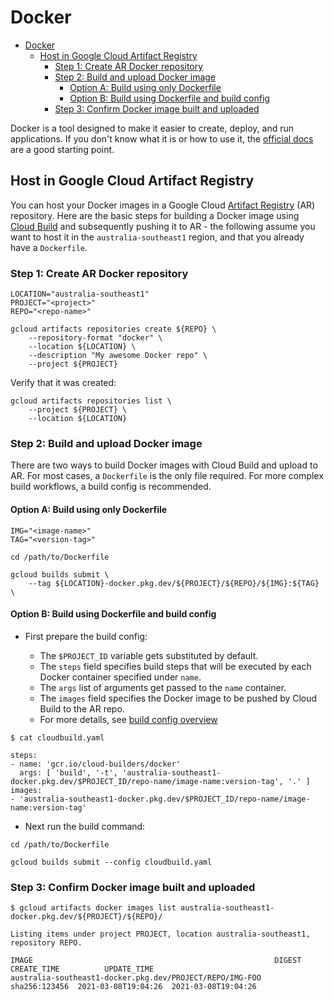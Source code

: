 # Docker

- [Docker](#docker)
  - [Host in Google Cloud Artifact Registry](#host-in-google-cloud-artifact-registry)
    - [Step 1: Create AR Docker repository](#step-1-create-ar-docker-repository)
    - [Step 2: Build and upload Docker image](#step-2-build-and-upload-docker-image)
      - [Option A: Build using only Dockerfile](#option-a-build-using-only-dockerfile)
      - [Option B: Build using Dockerfile and build config](#option-b-build-using-dockerfile-and-build-config)
    - [Step 3: Confirm Docker image built and uploaded](#step-3-confirm-docker-image-built-and-uploaded)

Docker is a tool designed to make it easier to create, deploy, and run
applications. If you don't know what it is or how to use it, the
[official docs](https://docs.docker.com/get-started/) are a good starting point.

## Host in Google Cloud Artifact Registry

You can host your Docker images in a Google Cloud
[Artifact Registry](https://cloud.google.com/artifact-registry/docs/docker/quickstart)
(AR) repository. Here are the basic steps for building a Docker image using
[Cloud Build](https://cloud.google.com/build/docs/quickstart-build) and
subsequently pushing it to AR - the following assume you want to host it in the
`australia-southeast1` region, and that you already have a `Dockerfile`.

### Step 1: Create AR Docker repository

```shell
LOCATION="australia-southeast1"
PROJECT="<project>"
REPO="<repo-name>"

gcloud artifacts repositories create ${REPO} \
    --repository-format "docker" \
    --location ${LOCATION} \
    --description "My awesome Docker repo" \
    --project ${PROJECT}
```

Verify that it was created:

```shell
gcloud artifacts repositories list \
    --project ${PROJECT} \
    --location ${LOCATION}
```

### Step 2: Build and upload Docker image

There are two ways to build Docker images with Cloud Build and upload to AR. For
most cases, a `Dockerfile` is the only file required. For more complex build
workflows, a build config is recommended.

#### Option A: Build using only Dockerfile

```shell
IMG="<image-name>"
TAG="<version-tag>"

cd /path/to/Dockerfile

gcloud builds submit \
    --tag ${LOCATION}-docker.pkg.dev/${PROJECT}/${REPO}/${IMG}:${TAG} \
```

#### Option B: Build using Dockerfile and build config

- First prepare the build config:

  - The `$PROJECT_ID` variable gets substituted by default.
  - The `steps` field specifies build steps that will be executed by each Docker
    container specified under `name`.
  - The `args` list of arguments get passed to the `name` container.
  - The `images` field specifies the Docker image to be pushed by Cloud Build to
    the AR repo.
  - For more details, see
    [build config overview](https://cloud.google.com/build/docs/build-config)

```text
$ cat cloudbuild.yaml

steps:
- name: 'gcr.io/cloud-builders/docker'
  args: [ 'build', '-t', 'australia-southeast1-docker.pkg.dev/$PROJECT_ID/repo-name/image-name:version-tag', '.' ]
images:
- 'australia-southeast1-docker.pkg.dev/$PROJECT_ID/repo-name/image-name:version-tag'
```

- Next run the build command:

```shell
cd /path/to/Dockerfile

gcloud builds submit --config cloudbuild.yaml
```

### Step 3: Confirm Docker image built and uploaded

```text
$ gcloud artifacts docker images list australia-southeast1-docker.pkg.dev/${PROJECT}/${REPO}/

Listing items under project PROJECT, location australia-southeast1, repository REPO.

IMAGE                                                      DIGEST         CREATE_TIME          UPDATE_TIME
australia-southeast1-docker.pkg.dev/PROJECT/REPO/IMG-FOO   sha256:123456  2021-03-08T19:04:26  2021-03-08T19:04:26
```
